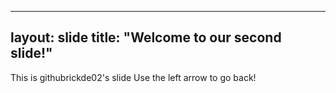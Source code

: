 




---
layout: slide
title: "Welcome to our second slide!"
---
This is githubrickde02's slide 
Use the left arrow to go back!